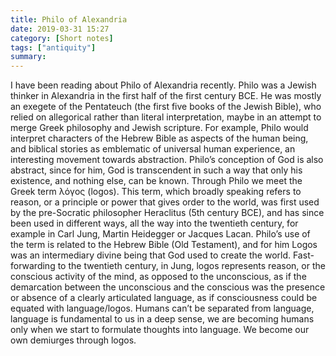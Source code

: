 ```yaml
---
title: Philo of Alexandria
date: 2019-03-31 15:27
category: [Short notes]
tags: ["antiquity"]
summary: 
---
```

I have been reading about Philo of Alexandria recently. Philo was a Jewish thinker in Alexandria in the first half of the first century BCE. He was mostly an exegete of the Pentateuch (the first five books of the Jewish Bible), who relied on allegorical rather than literal interpretation, maybe in an attempt to merge Greek philosophy and Jewish scripture. For example, Philo would interpret characters of the Hebrew Bible as aspects of the human being, and biblical stories as emblematic of universal human experience, an interesting movement towards abstraction. Philo’s conception of God is also abstract, since for him, God is transcendent in such a way that only his existence, and nothing else, can be known. Through Philo we meet the Greek term λόγος (logos). This term, which broadly speaking refers to reason, or a principle or power that gives order to the world, was first used by the pre-Socratic philosopher Heraclitus (5th century BCE), and has since been used in different ways, all the way into the twentieth century, for example in Carl Jung, Martin Heidegger or Jacques Lacan. Philo’s use of the term is related to the Hebrew Bible (Old Testament), and for him Logos was an intermediary divine being that God used to create the world. Fast-forwarding to the twentieth century, in Jung, logos represents reason, or the conscious activity of the mind, as opposed to the unconscious, as if the demarcation between the unconscious and the conscious was the presence or absence of a clearly articulated language, as if consciousness could be equated with language/logos. Humans can’t be separated from language, language is fundamental to us in a deep sense, we are becoming humans only when we start to formulate thoughts into language. We become our own demiurges through logos. 


